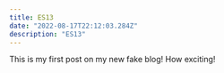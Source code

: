 ```yaml
---
title: ES13
date: "2022-08-17T22:12:03.284Z"
description: "ES13"
---
```


This is my first post on my new fake blog! How exciting!